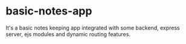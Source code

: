 # basic-notes-app
It's a basic notes keeping app integrated with some backend, express server, ejs modules and dynamic routing features.
